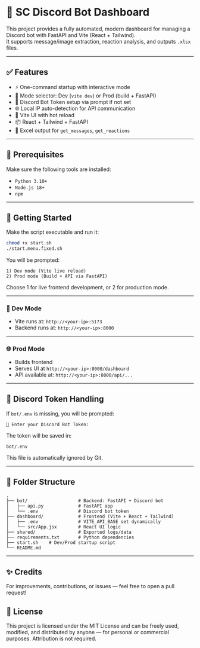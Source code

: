 # 🧠 SC Discord Bot Dashboard

This project provides a fully automated, modern dashboard for managing a Discord bot with FastAPI and Vite (React + Tailwind).  
It supports message/image extraction, reaction analysis, and outputs `.xlsx` files.

---

## ✅ Features

- ⚡️ One-command startup with interactive mode
- 🧠 Mode selector: Dev (`vite dev`) or Prod (build + FastAPI)
- 🔐 Discord Bot Token setup via prompt if not set
- 🌐 Local IP auto-detection for API communication
- 🧪 Vite UI with hot reload
- 📦 React + Tailwind + FastAPI
- 📄 Excel output for `get_messages`, `get_reactions`

---

## 🔧 Prerequisites

Make sure the following tools are installed:

- `Python 3.10+`
- `Node.js 18+`
- `npm`

---

## 🚀 Getting Started

Make the script executable and run it:

```bash
chmod +x start.sh
./start.menu.fixed.sh
```

You will be prompted:

```
1) Dev mode (Vite live reload)
2) Prod mode (Build + API via FastAPI)
```

Choose 1 for live frontend development, or 2 for production mode.

---

### 🧪 Dev Mode

- Vite runs at: `http://<your-ip>:5173`
- Backend runs at: `http://<your-ip>:8000`

---

### 🌐 Prod Mode

- Builds frontend
- Serves UI at `http://<your-ip>:8000/dashboard`
- API available at: `http://<your-ip>:8000/api/...`

---

## 🔐 Discord Token Handling

If `bot/.env` is missing, you will be prompted:

```
🔑 Enter your Discord Bot Token:
```

The token will be saved in:

```env
bot/.env
```

This file is automatically ignored by Git.

---

## 📁 Folder Structure

```
.
├── bot/                   # Backend: FastAPI + Discord bot
│   ├── api.py             # FastAPI app
│   └── .env               # Discord bot token
├── dashboard/             # Frontend (Vite + React + Tailwind)
│   ├── .env               # VITE_API_BASE set dynamically
│   └── src/App.jsx        # React UI logic
├── shared/                # Exported logs/data
├── requirements.txt       # Python dependencies
├── start.sh    # Dev/Prod startup script
└── README.md
```

---

## ✨ Credits

For improvements, contributions, or issues — feel free to open a pull request!

## 📝 License

This project is licensed under the MIT License and can be freely used, modified, and distributed by anyone — for personal or commercial purposes. Attribution is not required.

